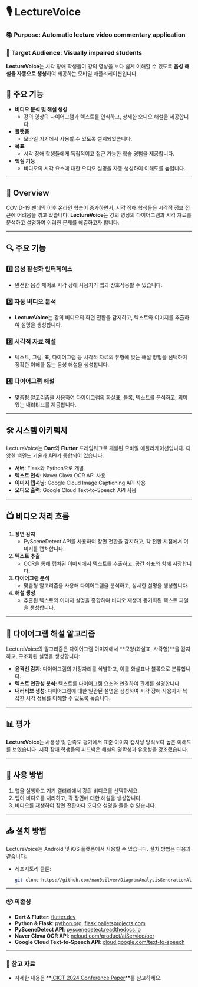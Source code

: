 # 🎙️ LectureVoice

### 📚 **Purpose**: Automatic lecture video commentary application  
### 👥 **Target Audience**: Visually impaired students

**LectureVoice**는 시각 장애 학생들이 강의 영상을 보다 쉽게 이해할 수 있도록 **음성 해설을 자동으로 생성**하여 제공하는 모바일 애플리케이션입니다.

## 🌟 주요 기능
- **비디오 분석 및 해설 생성**
  - 강의 영상의 다이어그램과 텍스트를 인식하고, 상세한 오디오 해설을 제공합니다.
- **플랫폼**
  - 모바일 기기에서 사용할 수 있도록 설계되었습니다.
- **목표**
  - 시각 장애 학생들에게 독립적이고 접근 가능한 학습 경험을 제공합니다.
- **핵심 기능**
  - 비디오의 시각 요소에 대한 오디오 설명을 자동 생성하여 이해도를 높입니다.

---

## 📖 Overview

COVID-19 팬데믹 이후 온라인 학습이 증가하면서, 시각 장애 학생들은 시각적 정보 접근에 어려움을 겪고 있습니다. **LectureVoice**는 강의 영상의 다이어그램과 시각 자료를 분석하고 설명하여 이러한 문제를 해결하고자 합니다.

---

## 🔍 주요 기능

### 1️⃣ **음성 활성화 인터페이스**
- 완전한 음성 제어로 시각 장애 사용자가 앱과 상호작용할 수 있습니다.

### 2️⃣ **자동 비디오 분석**
- **LectureVoice**는 강의 비디오의 화면 전환을 감지하고, 텍스트와 이미지를 추출하여 설명을 생성합니다.

### 3️⃣ **시각적 자료 해설**
- 텍스트, 그림, 표, 다이어그램 등 시각적 자료의 유형에 맞는 해설 방법을 선택하여 정확한 이해를 돕는 음성 해설을 생성합니다.

### 4️⃣ **다이어그램 해설**
- 맞춤형 알고리즘을 사용하여 다이어그램의 화살표, 블록, 텍스트를 분석하고, 의미 있는 내러티브를 제공합니다.


---

## 🛠️ 시스템 아키텍처

LectureVoice는 **Dart**와 **Flutter** 프레임워크로 개발된 모바일 애플리케이션입니다. 다양한 백엔드 기술과 API가 통합되어 있습니다:

- **서버**: Flask와 Python으로 개발
- **텍스트 인식**: Naver Clova OCR API 사용
- **이미지 캡셔닝**: Google Cloud Image Captioning API 사용
- **오디오 출력**: Google Cloud Text-to-Speech API 사용

---

## 📺 비디오 처리 흐름

1. **장면 감지**
   - PySceneDetect API를 사용하여 장면 전환을 감지하고, 각 전환 지점에서 이미지를 캡처합니다.
2. **텍스트 추출**
   - OCR을 통해 캡처된 이미지에서 텍스트를 추출하고, 공간 좌표와 함께 저장합니다.
3. **다이어그램 분석**
   - 맞춤형 알고리즘을 사용해 다이어그램을 분석하고, 상세한 설명을 생성합니다.
4. **해설 생성**
   - 추출된 텍스트와 이미지 설명을 종합하여 비디오 재생과 동기화된 텍스트 파일을 생성합니다.

---

## 📝 다이어그램 해설 알고리즘

LectureVoice의 알고리즘은 다이어그램 이미지에서 **모양(화살표, 사각형)**을 감지하고, 구조화된 설명을 생성합니다:

- **윤곽선 감지**: 다이어그램의 가장자리를 식별하고, 이를 화살표나 블록으로 분류합니다.
- **텍스트 연관성 분석**: 텍스트를 다이어그램 요소와 연결하여 관계를 설명합니다.
- **내러티브 생성**: 다이어그램에 대한 일관된 설명을 생성하여 시각 장애 사용자가 복잡한 시각 정보를 이해할 수 있도록 돕습니다.

---

## 📊 평가

**LectureVoice**는 사용성 및 만족도 평가에서 표준 이미지 캡셔닝 방식보다 높은 이해도를 보였습니다. 시각 장애 학생들의 피드백은 해설의 명확성과 유용성을 강조했습니다.

---

## 🚀 사용 방법

1. 앱을 실행하고 기기 갤러리에서 강의 비디오를 선택하세요.
2. 앱이 비디오를 처리하고, 각 장면에 대한 해설을 생성합니다.
3. 비디오를 재생하여 장면 전환마다 오디오 설명을 들을 수 있습니다.

---

## 📥 설치 방법

LectureVoice는 Android 및 iOS 플랫폼에서 사용할 수 있습니다. 설치 방법은 다음과 같습니다:

- 레포지토리 클론:
   ```bash
   git clone https://github.com/nan0silver/DiagramAnalysisGenerationAlgorithm


---

### 📦 의존성

- **Dart & Flutter**: [flutter.dev](https://flutter.dev/)
- **Python & Flask**: [python.org](https://www.python.org/), [flask.palletsprojects.com](https://flask.palletsprojects.com/)
- **PySceneDetect API**: [pyscenedetect.readthedocs.io](https://pyscenedetect.readthedocs.io/)
- **Naver Clova OCR API**: [ncloud.com/product/aiService/ocr](https://www.ncloud.com/product/aiService/ocr)
- **Google Cloud Text-to-Speech API**: [cloud.google.com/text-to-speech](https://cloud.google.com/text-to-speech)

---

### 📄 참고 자료
- 자세한 내용은 **[ICICT 2024 Conference Paper](https://doi.org/10.1007/978-981-97-3559-4_31)**를 참고하세요.


